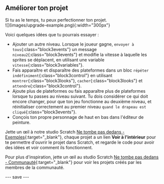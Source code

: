 ## Améliorer ton projet

<div style="display: flex; flex-wrap: wrap">
<div style="flex-basis: 200px; flex-grow: 1; margin-right: 15px;">
Si tu as le temps, tu peux perfectionner ton projet. 
</div>
<div>
![](images/upgrade-example.png){:width="300px"}
</div>
</div>

Voici quelques idées que tu pourrais essayer :
- Ajouter un autre niveau. Lorsque le joueur gagne, `envoyer à tous`{:class="block3events"} un message `niveau2`{:class="block3events"} et modifie la vitesse à laquelle les sprites se déplacent, en utilisant une variable `vitesse`{:class="block3variables"}.
- Fais apparaître et disparaître des plateformes dans un bloc `répéter indéfiniment`{:class="block3control"} en utilisant `montrer`{:class="block3looks"}, `cacher`{:class="block3looks"} et `attendre`{:class="block3control"}.
- Ajoute plus de plateformes ou fais apparaître plus de plateformes lorsque tu passes au niveau suivant. Tu dois considérer ce qui doit encore changer, pour que ton jeu fonctionne au deuxième niveau, et réinitialiser correctement au premier niveau `quand le drapeau est cliqué`{:class="block3events"}.
- Conçois ton propre personnage de haut en bas dans l'éditeur de peinture.

Jette un œil à notre studio Scratch [Ne tombe pas dedans - Exemples](https://scratch.mit.edu/studios/29599110){:target="_blank"}, chaque projet a un lien **Voir à l'intérieur** pour te permettre d'ouvrir le projet dans Scratch, et regarde le code pour avoir des idées et voir comment ils fonctionnent.

Pour plus d'inspiration, jette un œil au studio Scratch [Ne tombe pas dedans - Communauté](https://scratch.mit.edu/studios/29601182){:target="_blank"} pour voir les projets créés par les membres de la communauté.

--- save ---
